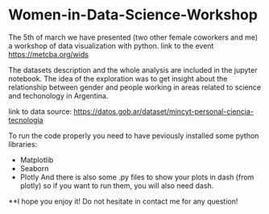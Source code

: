 # Women-in-Data-Science-Workshop
The 5th of march we have presented (two other female coworkers and me) a workshop of data visualization with python. 
link to the event https://metcba.org/wids

The datasets description and the whole analysis are included in the jupyter notebook. 
The idea of the exploration was to get insight about the relationship between gender and people working in areas related to science and techonology in Argentina. 

link to data source: https://datos.gob.ar/dataset/mincyt-personal-ciencia-tecnologia 

To run the code properly you need to have peviously installed some python libraries: 
- Matplotlib
- Seaborn 
- Plotly 
And there is also some .py files to show your plots in dash (from plotly) so if you want to run them, you will also need dash.

**I hope you enjoy it! 
Do not hesitate in contact me for any question!
